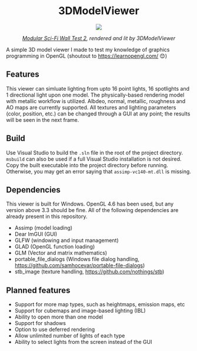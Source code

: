 <h1 align=center>3DModelViewer</h1>

<p align=center>
 <img src="https://user-images.githubusercontent.com/25436568/136638979-7b398eec-9a15-4dea-bf58-dcec2d78adb9.PNG">
</p>
<p align=center>
  <em><a href="https://sketchfab.com/3d-models/modular-sci-fi-wall-test-2-060031f51d7246379186bbc626be13b9">Modular Sci-Fi Wall Test 2</a>, rendered and lit by 3DModelViewer</em>
</p>

A simple 3D model viewer I made to test my knowledge of graphics programming in OpenGL (shoutout to https://learnopengl.com/ 😊)

## Features
This viewer can simluate lighting from upto 16 point lights, 16 spotlights and 1 directional light upon one model. The physically-based rendering model with metallic workflow is utilized. Albdeo, normal, metallic, roughness and AO maps are currently supported. All textures and lighting parameters (color, position, etc.) can be changed through a GUI at any point; the results will be seen in the next frame.

## Build
Use Visual Studio to build the `.sln` file in the root of the project directory. `msbuild` can also be used if a full Visual Studio installation is not desired. Copy the built executable into the project directory before running. Otherwise, you may get an error saying that `assimp-vc140-mt.dll` is missing.

## Dependencies
This viewer is built for Windows. OpenGL 4.6 has been used, but any version above 3.3 should be fine.
All of the following dependencies are already present in this repository.
- Assimp (model loading)
- Dear ImGUI (GUI)
- GLFW (windowing and input management)
- GLAD (OpenGL function loading)
- GLM (Vector and matrix mathematics)
- portable_file_dialogs (Windows file dialog handling, https://github.com/samhocevar/portable-file-dialogs)
- stb_image (texture handling, https://github.com/nothings/stb)

## Planned features
- Support for more map types, such as heightmaps, emission maps, etc
- Support for cubemaps and image-based lighting (IBL)
- Ability to open more than one model
- Support for shadows
- Option to use deferred rendering
- Allow unlimited number of lights of each type
- Ability to select lights from the screen instead of the GUI

